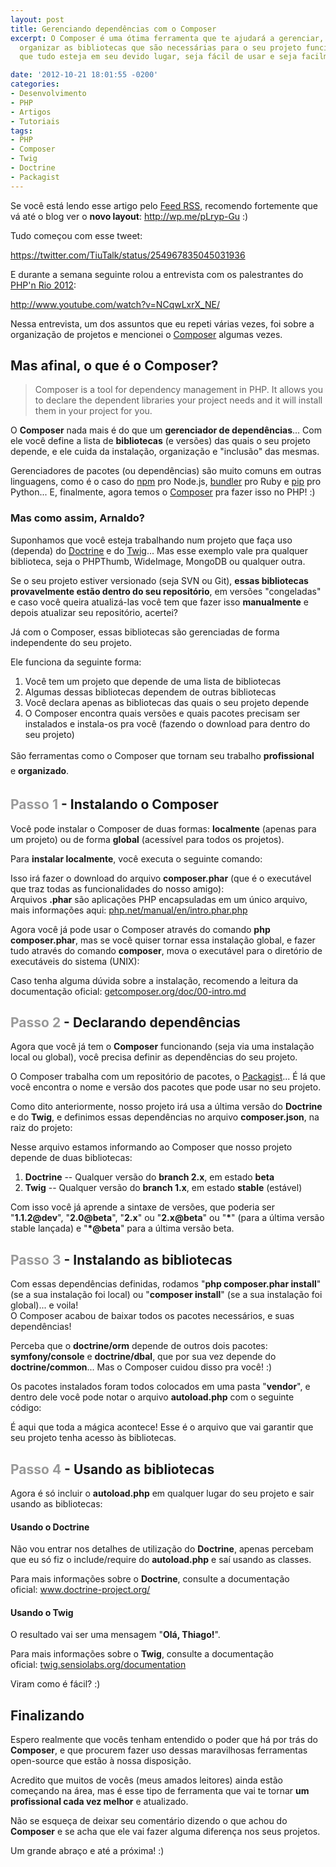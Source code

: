 ```yaml
---
layout: post
title: Gerenciando dependências com o Composer
excerpt: O Composer é uma ótima ferramenta que te ajudará a gerenciar, instalar e
  organizar as bibliotecas que são necessárias para o seu projeto funcionar. Garantindo
  que tudo esteja em seu devido lugar, seja fácil de usar e seja facilmente atualizado

date: '2012-10-21 18:01:55 -0200'
categories:
- Desenvolvimento
- PHP
- Artigos
- Tutoriais
tags:
- PHP
- Composer
- Twig
- Doctrine
- Packagist
---
```

Se você está lendo esse artigo pelo <a href="/feed" target="_blank">Feed RSS</a>, recomendo fortemente que vá até o blog ver o <strong>novo layout</strong>: <a href="http://wp.me/pLryp-Gu" target="_blank">http://wp.me/pLryp-Gu</a> :)

Tudo começou com esse tweet:

https://twitter.com/TiuTalk/status/254967835045031936

E durante a semana seguinte rolou a entrevista com os palestrantes do <a title="PHP'n Rio 2012" href="http://phpnrio.com.br/2012/" target="_blank">PHP'n Rio 2012</a>:

http://www.youtube.com/watch?v=NCqwLxrX_NE/

Nessa entrevista, um dos assuntos que eu repeti várias vezes, foi sobre a organização de projetos e mencionei o <a href="http://getcomposer.org/" target="_blank">Composer</a> algumas vezes.

<h2>Mas afinal, o que é o Composer?</h2>
<blockquote>Composer is a tool for dependency management in PHP. It allows you to declare the dependent libraries your project needs and it will install them in your project for you.
</blockquote>
O <strong>Composer</strong> nada mais é do que um <strong>gerenciador de dependências</strong>... Com ele você define a lista de <strong>bibliotecas</strong> (e versões) das quais o seu projeto depende, e ele cuida da instalação, organização e "inclusão" das mesmas.

Gerenciadores de pacotes (ou dependências) são muito comuns em outras linguagens, como é o caso do <a href="http://npmjs.org/" target="_blank">npm</a> pro Node.js, <a href="http://gembundler.com/" target="_blank">bundler</a> pro Ruby e <a href="http://pypi.python.org/pypi/pip" target="_blank">pip</a> pro Python... E, finalmente, agora temos o <a href="http://getcomposer.org/" target="_blank">Composer</a> pra fazer isso no PHP! :)

<h3>Mas como assim, Arnaldo?</h3>
Suponhamos que você esteja trabalhando num projeto que faça uso (dependa) do <a href="http://www.doctrine-project.org/" target="_blank">Doctrine</a> e do <a href="http://twig.sensiolabs.org/" target="_blank">Twig</a>... Mas esse exemplo vale pra qualquer biblioteca, seja o PHPThumb, WideImage, MongoDB ou qualquer outra.

Se o seu projeto estiver versionado (seja SVN ou Git), <strong>essas bibliotecas provavelmente estão dentro do seu repositório</strong>, em versões "congeladas" e caso você queira atualizá-las você tem que fazer isso <strong>manualmente</strong> e depois atualizar seu repositório, acertei?

Já com o Composer, essas bibliotecas são gerenciadas de forma independente do seu projeto.

Ele funciona da seguinte forma:

<ol>
<li>Você tem um projeto que depende de uma lista de bibliotecas</li>
<li>Algumas dessas bibliotecas dependem de outras bibliotecas</li>
<li>Você declara apenas as bibliotecas das quais o seu projeto depende</li>
<li>O Composer encontra quais versões e quais pacotes precisam ser instalados e instala-os pra você (fazendo o download para dentro do seu projeto)</li>
</ol>
<div><span style="line-height: 24px;">São ferramentas como o Composer que tornam seu trabalho </span><strong style="line-height: 24px;">profissional</strong><span style="line-height: 24px;"> e <strong>organizado</strong>.</span></div>
<h2><span style="color: #999999;">Passo 1</span> - Instalando o Composer</h2>
Você pode instalar o Composer de duas formas: <strong>localmente</strong> (apenas para um projeto) ou de forma <strong>global</strong> (acessível para todos os projetos).

Para <strong>instalar localmente</strong>, você<strong></strong> executa o seguinte comando:

<div data-gist-id="3927122" data-gist-show-loading="false"></div>
Isso irá fazer o download do arquivo <strong>composer.phar</strong> (que é o executável que traz todas as funcionalidades do nosso amigo):

<div data-gist-id="3927127" data-gist-show-loading="false"></div>
Arquivos <strong>.phar</strong> são aplicações PHP encapsuladas em um único arquivo, mais informações aqui: <a href="http://php.net/manual/en/intro.phar.php">php.net/manual/en/intro.phar.php</a>

Agora você já pode usar o Composer através do comando <strong>php composer.phar</strong>, mas se você quiser tornar essa instalação global, e fazer tudo através do comando <strong>composer</strong>, mova o executável para o diretório de executáveis do sistema (UNIX):

<div data-gist-id="3927128" data-gist-show-loading="false"></div>
Caso tenha alguma dúvida sobre a instalação, recomendo a leitura da documentação oficial: <a href="http://getcomposer.org/doc/00-intro.md" target="_blank">getcomposer.org/doc/00-intro.md</a>

<h2><span style="color: #999999;">Passo 2</span> - Declarando dependências</h2>
Agora que você já tem o <strong>Composer</strong> funcionando (seja via uma instalação local ou global), você precisa definir as dependências do seu projeto.

O Composer trabalha com um repositório de pacotes, o <a href="https://packagist.org/" target="_blank">Packagist</a>... É lá que você encontra o nome e versão dos pacotes que pode usar no seu projeto.

Como dito anteriormente, nosso projeto irá usa a última versão do <strong>Doctrine</strong> e do <strong>Twig</strong>, e definimos essas dependências no arquivo <strong>composer.json</strong>, na raiz do projeto:

<div data-gist-id="3927227" data-gist-show-loading="false"></div>
Nesse arquivo estamos informando ao Composer que nosso projeto depende de duas bibliotecas:

<ol>
<li><strong>Doctrine</strong> -- Qualquer versão do <strong>branch 2.x</strong>, em estado <strong>beta</strong></li>
<li><strong>Twig</strong> -- Qualquer versão do <strong>branch 1.x</strong>, em estado <strong>stable</strong> (estável)</li>
</ol>
Com isso você já aprende a sintaxe de versões, que poderia ser "<strong>1.1.2@dev</strong>", "<strong>2.0@beta</strong>", "<strong>2.x</strong>" ou "<strong>2.x@beta</strong>" ou "<strong>*</strong>" (para a última versão stable lançada) e "<strong>*@beta</strong>" para a última versão beta.

<h2><span style="color: #999999;">Passo 3</span> - Instalando as bibliotecas</h2>
Com essas dependências definidas, rodamos "<strong>php composer.phar install</strong>" (se a sua instalação foi local) ou "<strong>composer install</strong>" (se a sua instalação foi global)... e voila!

<div data-gist-id="3927261" data-gist-show-loading="false"></div>
O Composer acabou de baixar todos os pacotes necessários, e suas dependências!

Perceba que o <strong>doctrine/orm</strong> depende de outros dois pacotes: <strong>symfony/console</strong> e <strong>doctrine/dbal</strong>, que por sua vez depende do <strong>doctrine/common</strong>... Mas o Composer cuidou disso pra você! :)

Os pacotes instalados foram todos colocados em uma pasta "<strong>vendor</strong>", e dentro dele você pode notar o arquivo <strong>autoload.php</strong> com o seguinte código:

<div data-gist-id="3928198" data-gist-show-loading="false"></div>
É aqui que toda a mágica acontece! Esse é o arquivo que vai garantir que seu projeto tenha acesso às bibliotecas.

<h2><span style="color: #999999;">Passo 4</span> - Usando as bibliotecas</h2>
Agora é só incluir o <strong>autoload.php</strong> em qualquer lugar do seu projeto e sair usando as bibliotecas:

<h4>Usando o Doctrine</h4>
<div data-gist-id="3928244" data-gist-show-loading="false"></div>
Não vou entrar nos detalhes de utilização do <strong>Doctrine</strong>, apenas percebam que eu só fiz o include/require do <strong>autoload.php</strong> e saí usando as classes.

Para mais informações sobre o <strong>Doctrine</strong>, consulte a documentação oficial: <a href="http://www.doctrine-project.org/">www.doctrine-project.org/</a>

<h4>Usando o Twig</h4>
<div data-gist-id="3928259" data-gist-show-loading="false"></div>
O resultado vai ser uma mensagem "<strong>Olá, Thiago!</strong>".

Para mais informações sobre o <strong>Twig</strong>, consulte a documentação oficial: <a href="http://twig.sensiolabs.org/documentation">twig.sensiolabs.org/documentation</a>

Viram como é fácil? :)

<h2>Finalizando</h2>
Espero realmente que vocês tenham entendido o poder que há por trás do <strong>Composer</strong>, e que procurem fazer uso dessas maravilhosas ferramentas open-source que estão à nossa disposição.

Acredito que muitos de vocês (meus amados leitores) ainda estão começando na área, mas é esse tipo de ferramenta que vai te tornar <strong>um profissional cada vez melhor</strong> e atualizado.

Não se esqueça de deixar seu comentário dizendo o que achou do <strong>Composer</strong> e se acha que ele vai fazer alguma diferença nos seus projetos.

Um grande abraço e até a próxima! :)

